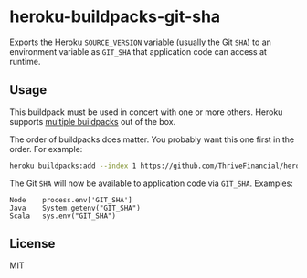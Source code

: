 # heroku-buildpacks-git-sha

Exports the Heroku `SOURCE_VERSION` variable (usually the Git `SHA`) to an
environment variable as `GIT_SHA` that application code can access at runtime.


## Usage

This buildpack must be used in concert with one or more others. Heroku supports
[multiple buildpacks](https://devcenter.heroku.com/articles/using-multiple-buildpacks-for-an-app#adding-a-buildpack)
out of the box.

The order of buildpacks does matter. You probably want this one first in the
order. For example:

```bash
heroku buildpacks:add --index 1 https://github.com/ThriveFinancial/heroku-buildpack-git-sha.git
```


The Git `SHA` will now be available to application code via `GIT_SHA`. Examples:

```
Node    process.env['GIT_SHA']
Java    System.getenv("GIT_SHA")
Scala   sys.env("GIT_SHA")
```


## License

MIT
